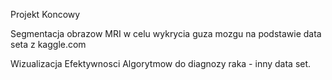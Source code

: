 Projekt Koncowy

Segmentacja obrazow MRI w celu wykrycia guza mozgu na podstawie data seta z kaggle.com

Wizualizacja Efektywnosci Algorytmow do diagnozy raka - inny data set.
